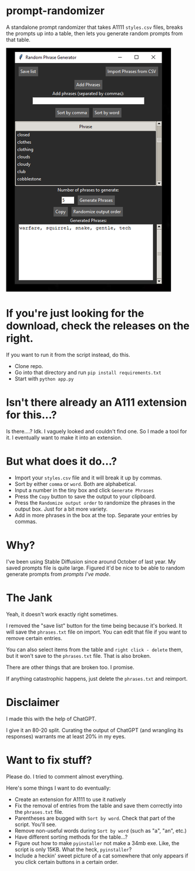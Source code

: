 # prompt-randomizer
A standalone prompt randomizer that takes A1111 `styles.csv` files, breaks the prompts up into a table, then lets you generate random prompts from that table.

![preview](images/preview.png)

# If you're just looking for the download, check the releases on the right.
If you want to run it from the script instead, do this.
- Clone repo.
- Go into that directory and run `pip install requirements.txt`
- Start with `python app.py`

# Isn't there already an A111 extension for this...?
Is there....? Idk. I vaguely looked and couldn't find one. So I made a tool for it. I eventually want to make it into an extension.

# But what does it do...?
- Import your `styles.csv` file and it will break it up by commas. 
- Sort by either `comma` or `word`. Both are alphabetical.
- Input a number in the tiny box and click `Generate Phrases`
- Press the `Copy` button to save the output to your clipboard. 
- Press the `Randomize output order` to randomize the phrases in the output box. Just for a bit more variety.
- Add in more phrases in the box at the top. Separate your entries by commas.

# Why?
I've been using Stable Diffusion since around October of last year. My saved prompts file is quite large. Figured it'd be nice to be able to random generate prompts from *prompts I've made*.


# The Jank
Yeah, it doesn't work exactly right sometimes.

I removed the "save list" button for the time being because it's borked. It will save the `phrases.txt` file on import. You can edit that file if you want to remove certain entries.

You can also select items from the table and `right click - delete` them, but it won't save to the `phrases.txt` file. That is also broken. 

There are other things that are broken too. I promise.

If anything catastrophic happens, just delete the `phrases.txt` and reimport.



# Disclaimer
I made this with the help of ChatGPT.

I give it an 80-20 split. Curating the output of ChatGPT (and wrangling its responses) warrants me at least 20% in my eyes.


# Want to fix stuff? 
Please do. I tried to comment almost everything.

Here's some things I want to do eventually:
- Create an extension for A1111 to use it natively
- Fix the removal of entries from the table and save them correctly into the `phrases.txt` file.
- Parentheses are bugged with `Sort by word`. Check that part of the script. You'll see.
- Remove non-useful words during `Sort by word` (such as "a", "an", etc.)
- Have different sorting methods for the table...?
- Figure out how to make `pyinstaller` not make a 34mb exe. Like, the script is only 15KB. What the heck, `pyinstaller`?
- Include a heckin' sweet picture of a cat somewhere that only appears if you click certain buttons in a certain order.
